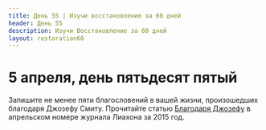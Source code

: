 ```yaml
---
title: Дeнь 55 | Изучи восстановление за 60 дней
header: День 55
description: Изучи Восстановление за 60 дней
layout: restoration60
---
```


# 5 апреля, день пятьдесят пятый

Запишите не менее пяти благословений в вашей жизни, произошедших благодаря Джозефу Смиту. Прочитайте статью [Благодаря Джозефу](https://www.churchofjesuschrist.org/study/liahona/2015/04/youth/because-of-joseph?lang=rus) в апрельском номере журнала Лиахона за 2015 год.